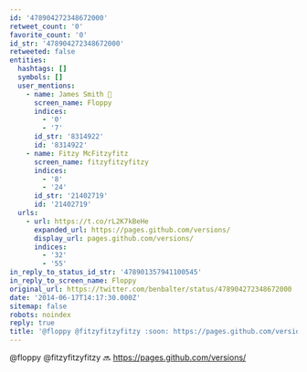 ```yaml
---
id: '478904272348672000'
retweet_count: '0'
favorite_count: '0'
id_str: '478904272348672000'
retweeted: false
entities:
  hashtags: []
  symbols: []
  user_mentions:
    - name: James Smith 💾
      screen_name: Floppy
      indices:
        - '0'
        - '7'
      id_str: '8314922'
      id: '8314922'
    - name: Fitzy McFitzyfitz
      screen_name: fitzyfitzyfitzy
      indices:
        - '8'
        - '24'
      id_str: '21402719'
      id: '21402719'
  urls:
    - url: https://t.co/rL2K7kBeHe
      expanded_url: https://pages.github.com/versions/
      display_url: pages.github.com/versions/
      indices:
        - '32'
        - '55'
in_reply_to_status_id_str: '478901357941100545'
in_reply_to_screen_name: Floppy
original_url: https://twitter.com/benbalter/status/478904272348672000
date: '2014-06-17T14:17:30.000Z'
sitemap: false
robots: noindex
reply: true
title: '@floppy @fitzyfitzyfitzy :soon: https://pages.github.com/versions/'
---
```


@floppy @fitzyfitzyfitzy :soon: https://pages.github.com/versions/